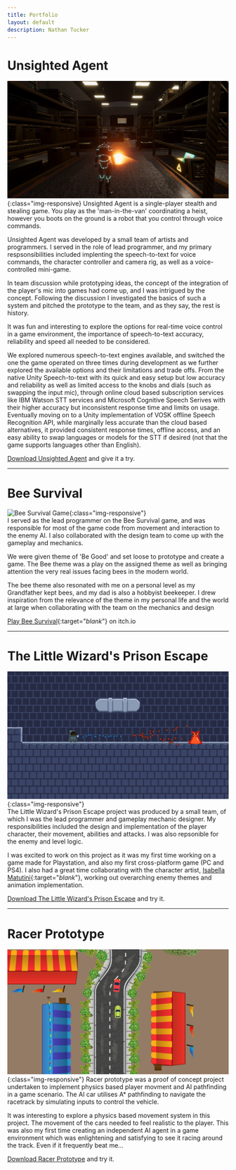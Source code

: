 ```yaml
---
title: Portfolio
layout: default
description: Nathan Tucker
---
```


# Unsighted Agent
![Unsighted Agent Game](/assets/images/Unsighted_Agent_Warehouse.PNG "Unsighted Agent"){:class="img-responsive}
Unsighted Agent is a single-player stealth and stealing game. You play as the 'man-in-the-van' coordinating a heist, however you boots on the ground is a robot that you control through voice commands.

Unsighted Agent was developed by a small team of artists and programmers. I served in the role of lead programmer, and my primary respsonsibilities included implenting the speech-to-text for voice commands, the character controller and camera rig, as well as a voice-controlled mini-game.

In team discussion while prototyping ideas, the concept of the integration of the player's mic into games had come up, and I was intrigued by the concept. Following the discussion I investigated the basics of such a system and pitched the prototype to the team, and as they say, the rest is history.

It was fun and interesting to explore the options for real-time voice control in a game environment, the importance of speech-to-text accuracy, reliability and speed all needed to be considered. 

We explored numerous speech-to-text engines available, and switched the one the game operated on three times during development as we further explored the available options and their limitations and trade offs. 
From the native Unity Speech-to-text with its quick and easy setup but low accuracy and reliability as well as limited access to the knobs and dials (such as swapping the input mic), through online cloud based subscription services like IBM Watson STT services and Microsoft Cognitive Speech Serives with their higher accuracy but inconsistent response time and limits on usage.
Eventually moving on to a Unity implementation of VOSK offline Speech Recognition API, while marginally less accurate than the cloud based alternatives, it provided consistent response times, offline access, and an easy ability to swap languages or models for the STT if desired (not that the game supports languages other than English).

[Download Unsighted Agent](https://drive.google.com/file/d/1Mtt5sxJ5Ogq0Zj1mK3LdLV6F_1Snb0fm/view?usp=sharing) and give it a try.

---

# Bee Survival  
![Bee Survival Game](https://img.itch.zone/aW1hZ2UvMTE2NTQyNC82NzgwOTgzLnBuZw==/original/hry7vK.png "Bee Survival"){:class="img-responsive"}  
I served as the lead programmer on the Bee Survival game, and was responsible for most of the game code from movement and interaction to the enemy AI. I also collaborated with the design team to come up with the gameplay and mechanics.  
  
We were given theme of 'Be Good' and set loose to prototype and create a game. The Bee theme was a play on the assigned theme as well as bringing attention the very real issues facing bees in the modern world.

The bee theme also resonated with me on a personal level as my Grandfather kept bees, and my dad is also a hobbyist beekeeper. I drew inspiration from the relevance of the theme in my personal life and the world at large when collaborating with the team on the mechanics and design
  
[Play Bee Survival](https://bee-survival.itch.io/bee-survival){:target="_blank_"} on itch.io  

---
  
# The Little Wizard's Prison Escape
![The Little Wizard's Prison Escape](/assets/images/Little_Wizards_Prison_Escape_Small.PNG "The Little Wizard's Prison Escape"){:class="img-responsive"}  
The Little Wizard's Prison Escape project was produced by a small team, of which I was the lead programmer and gameplay mechanic designer. My responsibilities included the design and implementation of the player character, their movement, abilities and attacks. I was also repsonible for the enemy and level logic.
  
I was excited to work on this project as it was my first time working on a game made for Playstation, and also my first cross-platform game (PC and PS4). I also had a great time collaborating with the character artist, [Isabella Matutini](https://www.linkedin.com/in/isabella-matutini/){:target="_blank_"}, working out overarching enemy themes and animation implementation.
  
[Download The Little Wizard's Prison Escape](https://drive.google.com/file/d/13OMbXVnps7QuEbjBbX1k3kzKuC1fbEro/view?usp=sharing) and try it.  
  
---
  
# Racer Prototype
![Racer Prototype](/assets/images/Racer_Prototype.PNG "Racer Prototype"){:class="img-responsive"}
Racer prototype was a proof of concept project undertaken to implement physics based player movment and AI pathfinding in a game scenario. The AI car utilises A* pathfinding to navigate the racetrack by simulating inputs to control the vehicle.
  
It was interesting to explore a physics based movement system in this project. The movement of the cars needed to feel realistic to the player. This was also my first time creating an independent AI agent in a game environment which was enlightening and satisfying to see it racing around the track. Even if it frequently beat me...  
  
[Download Racer Prototype](/assets/downloads/Racer_Prototype_Release.zip) and try it.
